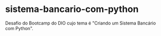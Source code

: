 # sistema-bancario-com-python
Desafio do Bootcamp do DIO cujo tema é "Criando um Sistema Bancário com Python".
